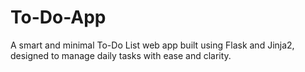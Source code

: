 # To-Do-App
A smart and minimal To-Do List web app built using Flask and Jinja2, designed to manage daily tasks with ease and clarity.
